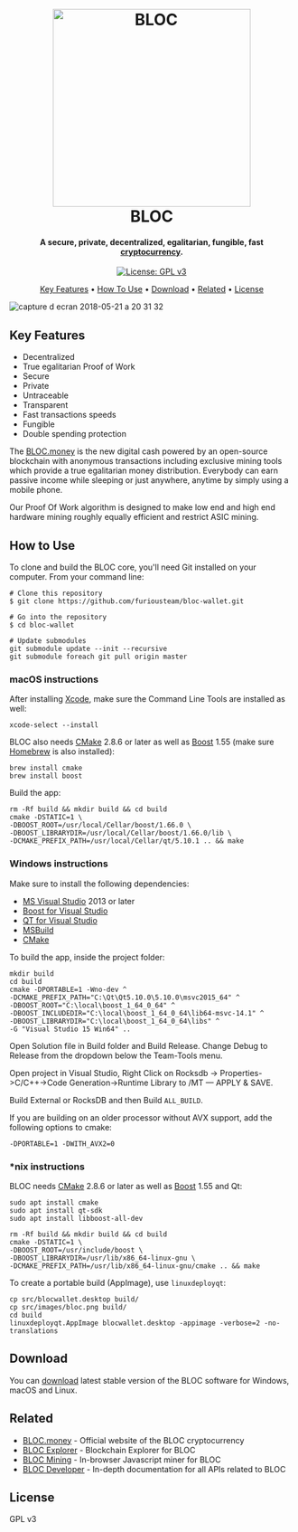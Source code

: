 <h1 align="center">
  <br>
  <a href="https://bloc.money" target="_blank"><img src="https://user-images.githubusercontent.com/1941393/40306571-73d3c700-5cff-11e8-8a75-9f1498106e27.png" alt="BLOC" width="350"></a>
  <br>
  BLOC
  <br>
</h1>

<h4 align="center">A secure, private, decentralized, egalitarian, fungible, fast <a href="https://bloc.money" target="_blank">cryptocurrency</a>.</h4>

<p align="center">
  <a href="https://www.gnu.org/licenses/gpl-3.0">
    <img src="https://img.shields.io/badge/License-GPL%20v3-blue.svg"
         alt="License: GPL v3">
  </a>
</p>

<p align="center">
  <a href="#key-features">Key Features</a> •
  <a href="#how-to-use">How To Use</a> •
  <a href="#download">Download</a> •
  <a href="#related">Related</a> •
  <a href="#license">License</a>
</p>

![capture d ecran 2018-05-21 a 20 31 32](https://user-images.githubusercontent.com/1941393/40323555-fbfe5e48-5d35-11e8-9c6f-ea68c1b314bb.png)

## Key Features

* Decentralized
* True egalitarian Proof of Work
* Secure
* Private
* Untraceable
* Transparent
* Fast transactions speeds
* Fungible
* Double spending protection

The [BLOC.money](https://bloc.money) is the new digital cash powered by an open-source blockchain with anonymous transactions including exclusive mining tools which provide a true egalitarian money distribution. Everybody can earn passive income while sleeping or just anywhere, anytime by simply using a mobile phone.

Our Proof Of Work algorithm is designed to make low end and high end hardware mining roughly equally efficient and restrict ASIC mining.

## How to Use

To clone and build the BLOC core, you'll need Git installed on your computer. From your command line:

```
# Clone this repository
$ git clone https://github.com/furiousteam/bloc-wallet.git

# Go into the repository
$ cd bloc-wallet

# Update submodules
git submodule update --init --recursive
git submodule foreach git pull origin master
```

### macOS instructions

After installing [Xcode](https://developer.apple.com), make sure the Command Line Tools are installed as well:

```
xcode-select --install
```

BLOC also needs [CMake](https://cmake.org/) 2.8.6 or later as well as [Boost](https://www.boost.org/) 1.55 (make sure [Homebrew](https://brew.sh) is also installed):

```
brew install cmake
brew install boost
```

Build the app:

```
rm -Rf build && mkdir build && cd build
cmake -DSTATIC=1 \
-DBOOST_ROOT=/usr/local/Cellar/boost/1.66.0 \
-DBOOST_LIBRARYDIR=/usr/local/Cellar/boost/1.66.0/lib \
-DCMAKE_PREFIX_PATH=/usr/local/Cellar/qt/5.10.1 .. && make
```

### Windows instructions

Make sure to install the following dependencies:

* [MS Visual Studio](https://www.visualstudio.com) 2013 or later
* [Boost for Visual Studio](https://dl.bintray.com/boostorg/release/1.64.0/binaries/boost_1_64_0-msvc-14.1-64.exe)
* [QT for Visual Studio](http://download.qt.io/official_releases/qt/5.10/5.10.0/qt-opensource-windows-x86-5.10.0.exe)
* [MSBuild](https://www.microsoft.com/en-us/download/details.aspx?id=48159)
* [CMake](https://cmake.org/install/)

To build the app, inside the project folder:

```
mkdir build
cd build
cmake -DPORTABLE=1 -Wno-dev ^
-DCMAKE_PREFIX_PATH="C:\Qt\Qt5.10.0\5.10.0\msvc2015_64" ^
-DBOOST_ROOT="C:\local\boost_1_64_0_64" ^
-DBOOST_INCLUDEDIR="C:\local\boost_1_64_0_64\lib64-msvc-14.1" ^
-DBOOST_LIBRARYDIR="C:\local\boost_1_64_0_64\libs" ^
-G "Visual Studio 15 Win64" ..
```

Open Solution file in Build folder and Build Release. Change Debug to Release from the dropdown below the Team-Tools menu.

Open project in Visual Studio, Right Click on Rocksdb -> Properties->C/C++->Code Generation->Runtime Library to /MT — APPLY & SAVE.

Build External or RocksDB and then Build `ALL_BUILD`.

If you are building on an older processor without AVX support, add the following options to cmake:

```
-DPORTABLE=1 -DWITH_AVX2=0
```

### *nix instructions

BLOC needs [CMake](https://cmake.org/) 2.8.6 or later as well as [Boost](https://www.boost.org/) 1.55 and Qt:

```
sudo apt install cmake
sudo apt install qt-sdk
sudo apt install libboost-all-dev
```

```
rm -Rf build && mkdir build && cd build
cmake -DSTATIC=1 \
-DBOOST_ROOT=/usr/include/boost \
-DBOOST_LIBRARYDIR=/usr/lib/x86_64-linux-gnu \
-DCMAKE_PREFIX_PATH=/usr/lib/x86_64-linux-gnu/cmake .. && make
```

To create a portable build (AppImage), use `linuxdeployqt`:

```
cp src/blocwallet.desktop build/
cp src/images/bloc.png build/
cd build
linuxdeployqt.AppImage blocwallet.desktop -appimage -verbose=2 -no-translations
```

## Download

You can [download](https://bloc.money/download) latest stable version of the BLOC software for Windows, macOS and Linux.

## Related

* [BLOC.money](https://bloc.money/) - Official website of the BLOC cryptocurrency
* [BLOC Explorer](https://bloc-explorer.com) - Blockchain Explorer for BLOC
* [BLOC Mining](https://bloc-mining.com/) - In-browser Javascript miner for BLOC
* [BLOC Developer](https://bloc-developer.com) - In-depth documentation for all APIs related to BLOC

## License

GPL v3
